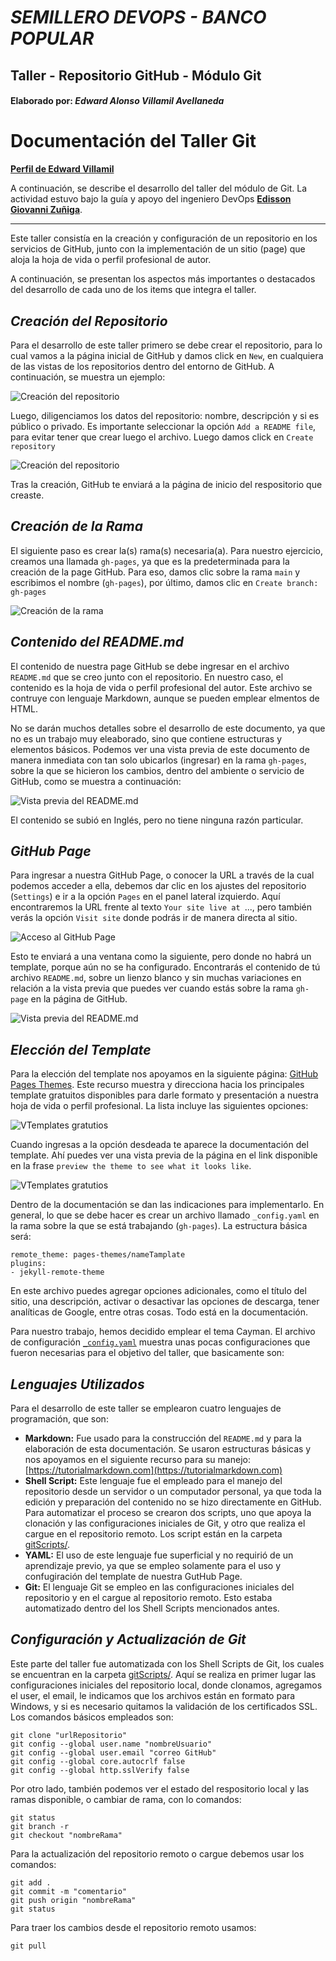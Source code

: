 # ***SEMILLERO DEVOPS - BANCO POPULAR***
## **Taller - Repositorio GitHub - Módulo Git**
#### **Elaborado por:** *Edward Alonso Villamil Avellaneda*

# **Documentación del Taller Git**

[**Perfil de Edward Villamil**](https://eavillamila.github.io/Personal-Profile-Edward-Villamil/)

A continuación, se describe el desarrollo del taller del módulo de Git. La actividad estuvo bajo la guía y apoyo del ingeniero DevOps [**Edisson Giovanni Zuñiga**](https://giovanemere.github.io/Edisson-Giovanni-Z-Lopez/).

---------

Este taller consistía en la creación y configuración de un repositorio en los servicios de GitHub, junto con la implementación de un sitio (page) que aloja la hoja de vida o perfil profesional de autor.

A continuación, se presentan los aspectos más importantes o destacados del desarrollo de cada uno de los items que integra el taller.

## *Creación del Repositorio*

Para el desarrollo de este taller primero se debe crear el repositorio, para lo cual vamos a la página inicial de GitHub y damos click en `New`, en cualquiera de las vistas de los repositorios dentro del entorno de GitHub. A continuación, se muestra un ejemplo:

![Creación del repositorio](pictures/step1.jpg)

Luego, diligenciamos los datos del repositorio: nombre, descripción y si es público o privado. Es importante seleccionar la opción `Add a README file`, para evitar tener que crear luego el archivo. Luego damos click en `Create repository`

![Creación del repositorio](pictures/step2.jpg)

Tras la creación, GitHub te enviará a la página de inicio del respositorio que creaste. 

## *Creación de la Rama*

El siguiente paso es crear la(s) rama(s) necesaria(a). Para nuestro ejercicio, creamos una llamada `gh-pages`, ya que es la predeterminada para la creación de la page GitHub. Para eso, damos clic sobre la rama `main` y escribimos el nombre (`gh-pages`), por último, damos clic en `Create branch: gh-pages`

![Creación de la rama](pictures/step3.jpg)

## *Contenido del README.md*

El contenido de nuestra page GitHub se debe ingresar en el archivo `README.md` que se creo junto con el repositorio. En nuestro caso, el contenido es la hoja de vida o perfil profesional del autor. Este archivo se contruye con lenguaje Markdown, aunque se pueden emplear elmentos de HTML.

No se darán muchos detalles sobre el desarrollo de este documento, ya que no es un trabajo muy eleaborado, sino que contiene estructuras y elementos básicos. Podemos ver una vista previa de este documento de manera inmediata con tan solo ubicarlos (ingresar) en la rama `gh-pages`, sobre la que se hicieron los cambios, dentro del ambiente o servicio de GitHub, como se muestra a continuación:

![Vista previa del README.md](pictures/preview.jpg)

El contenido se subió en Inglés, pero no tiene ninguna razón particular.

## *GitHub Page*

Para ingresar a nuestra GitHub Page, o conocer la URL a través de la cual podemos acceder a ella, debemos dar clic en los ajustes del repositorio (`Settings`) e ir a la opción `Pages` en el panel lateral izquierdo. Aquí encontraremos la URL frente al texto `Your site live at `..., pero también verás la opción `Visit site` donde podrás ir de manera directa al sitio.

![Acceso al GitHub Page](pictures/step4.jpg)

Esto te enviará a una ventana como la siguiente, pero donde no habrá un template, porque aún no se ha configurado. Encontrarás el contenido de tú archivo `README.md`, sobre un lienzo blanco y sin muchas variaciones en relación a la vista previa que puedes ver cuando estás sobre la rama `gh-page` en la página de GitHub.

![Vista previa del README.md](pictures/step5.jpg)

## *Elección del Template*

Para la elección del template nos apoyamos en la siguiente página: [GitHub Pages Themes](https://pages.github.com/themes/). Este recurso muestra y direcciona hacia los principales template gratuitos disponibles para darle formato y presentación a nuestra hoja de vida o perfil profesional. La lista incluye las siguientes opciones:

![VTemplates gratutios](pictures/templates.jpg)

Cuando ingresas a la opción desdeada te aparece la documentación del template. Ahí puedes ver una vista previa de la página en el link disponible en la frase `preview the theme to see what it looks like`.

![VTemplates gratutios](pictures/docTemplate.jpg)

Dentro de la documentación se dan las indicaciones para implementarlo. En general, lo que se debe hacer es crear un archivo llamado `_config.yaml` en la rama sobre la que se está trabajando (`gh-pages`). La estructura básica será:

    remote_theme: pages-themes/nameTamplate
    plugins:
    - jekyll-remote-theme

En este archivo puedes agregar opciones adicionales, como el título del sitio, una descripción, activar o desactivar las opciones de descarga, tener analíticas de Google, entre otras cosas. Todo está en la documentación.

Para nuestro trabajo, hemos decidido emplear el tema Cayman. El archivo de configuración [`_config.yaml`](https://github.com/eavillamila/Personal-Profile-Edward-Villamil/blob/gh-pages/_config.yaml) muestra unas pocas configuraciones que fueron necesarias para el objetivo del taller, que basicamente son: 

## *Lenguajes Utilizados*

Para el desarrollo de este taller se emplearon cuatro lenguajes de programación, que son:

* **Markdown:** Fue usado para la construcción del `README.md` y para la elaboración de esta documentación. Se usaron estructuras básicas y nos apoyamos en el siguiente recurso para su manejo: [https://tutorialmarkdown.com](https://tutorialmarkdown.com)
* **Shell Script:** Este lenguaje fue el empleado para el manejo del repositorio desde un servidor o un computador personal, ya que toda la edición y preparación del contenido no se hizo directamente en GitHub. Para automatizar el proceso se crearon dos scripts, uno que apoya la clonación y las configuraciones iniciales de Git, y otro que realiza el cargue en el repositorio remoto. Los script están en la carpeta [gitScripts/](https://github.com/eavillamila/Personal-Profile-Edward-Villamil/tree/gh-pages/gitScripts).
* **YAML:** El uso de este lenguaje fue superficial y no requirió de un aprendizaje previo, ya que se empleo solamente para el uso y confugiración del template de nuestra GutHub Page.
* **Git:** El lenguaje Git se empleo en las configuraciones iniciales del repositorio y en el cargue al repositorio remoto. Esto estaba automatizado dentro del los Shell Scripts mencionados antes.



## *Configuración y Actualización de Git*

Este parte del taller fue automatizada con los Shell Scripts de Git, los cuales se encuentran en la carpeta [gitScripts/](https://github.com/eavillamila/Personal-Profile-Edward-Villamil/tree/gh-pages/gitScripts). Aquí se realiza en primer lugar las configuraciones iniciales del repositorio local, donde clonamos, agregamos el user, el email, le indicamos que los archivos están en formato para Windows, y si es necesario quitamos la validación de los certificados SSL. Los comandos básicos empleados son:

    git clone "urlRepositorio"
    git config --global user.name "nombreUsuario"
    git config --global user.email "correo GitHub"
    git config --global core.autocrlf false
    git config --global http.sslVerify false

Por otro lado, también podemos ver el estado del respositorio local y las ramas disponible, o cambiar de rama, con lo comandos:

    git status
    git branch -r
    git checkout "nombreRama"
 
Para la actualización del repositorio remoto o cargue debemos usar los comandos:

    git add .
    git commit -m "comentario"
    git push origin "nombreRama"
    git status

Para traer los cambios desde el repositorio remoto usamos:

    git pull
